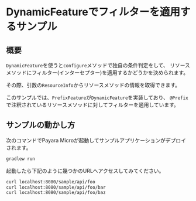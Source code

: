 # DynamicFeatureでフィルターを適用するサンプル

## 概要

`DynamicFeature`を使うと`configure`メソッドで独自の条件判定をして、
リソースメソッドにフィルター(インターセプター)を適用するかどうかを決められます。

その際、引数の`ResourceInfo`からリソースメソッドの情報を取得できます。

このサンプルでは、`PrefixFeature`が`DynamicFeature`を実装しており、
`@Prefix`で注釈されているリソースメソッドに対してフィルターを適用しています。

## サンプルの動かし方

次のコマンドでPayara Microが起動してサンプルアプリケーションがデプロイされます。

```sh
gradlew run
```

起動したら下記のように幾つかのURLへアクセスしてみてください。

```sh
curl localhost:8080/sample/api/foo
curl localhost:8080/sample/api/foo/bar
curl localhost:8080/sample/api/foo/baz
```

